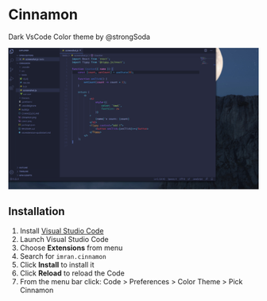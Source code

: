 # Cinnamon

Dark VsCode Color theme by @strongSoda

![preview](./cover.png)

## Installation

1.  Install [Visual Studio Code](https://code.visualstudio.com/)
2.  Launch Visual Studio Code
3.  Choose **Extensions** from menu
4.  Search for `imran.cinnamon`
5.  Click **Install** to install it
6.  Click **Reload** to reload the Code
7.  From the menu bar click: Code > Preferences > Color Theme > Pick Cinnamon
